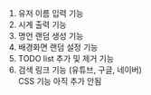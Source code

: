 1. 유저 이름 입력 기능  
2. 시계 출력 기능  
3. 명언 랜덤 생성 기능  
4. 배경화면 랜덤 설정 기능  
5. TODO list 추가 및 제거 기능  
6. 검색 링크 기능 (유튜브, 구글, 네이버)  
CSS 기능 아직 추가 안됨  